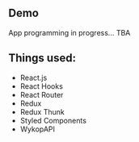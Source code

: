 ## Demo

App programming in progress...
TBA

## Things used:
- React.js
- React Hooks
- React Router
- Redux
- Redux Thunk
- Styled Components
- WykopAPI
